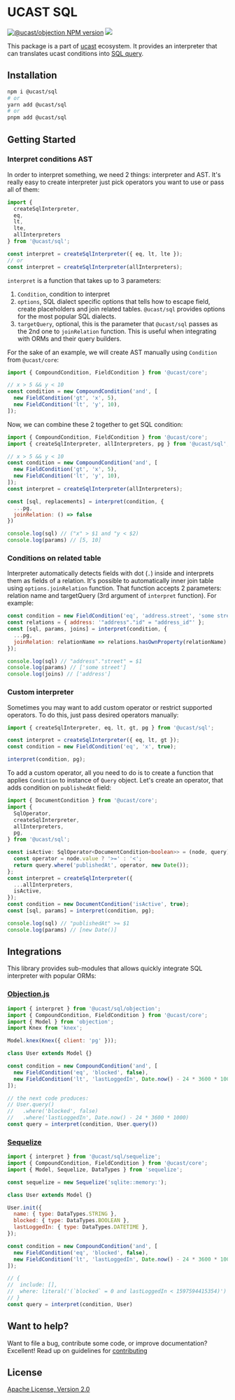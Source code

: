 # UCAST SQL

[![@ucast/objection NPM version](https://badge.fury.io/js/%40ucast%2Fobjection.svg)](https://badge.fury.io/js/%40ucast%2Fobjection)
[![](https://img.shields.io/npm/dm/%40ucast%2Fobjection.svg)](https://www.npmjs.com/package/%40ucast%2Fobjection)

This package is a part of [ucast] ecosystem. It provides an interpreter that can translates ucast conditions into [SQL query](https://en.wikipedia.org/wiki/SQL).

[ucast]: https://github.com/stalniy/ucast

## Installation

```sh
npm i @ucast/sql
# or
yarn add @ucast/sql
# or
pnpm add @ucast/sql
```

## Getting Started

### Interpret conditions AST

In order to interpret something, we need 2 things: interpreter and AST. It's really easy to create interpreter just pick operators you want to use or pass all of them:

```js
import {
  createSqlInterpreter,
  eq,
  lt,
  lte,
  allInterpreters
} from '@ucast/sql';

const interpret = createSqlInterpreter({ eq, lt, lte });
// or
const interpret = createSqlInterpreter(allInterpreters);
```

`interpret` is a function that takes up to 3 parameters:

1. `Condition`, condition to interpret
2. `options`, SQL dialect specific options that tells how to escape field, create placeholders and join related tables. `@ucast/sql` provides options for the most popular SQL dialects.
3. `targetQuery`, optional, this is the parameter that `@ucast/sql` passes as the 2nd one to `joinRelation` function. This is useful when integrating with ORMs and their query builders.

For the sake of an example, we will create AST manually using `Condition` from `@ucast/core`:

```js
import { CompoundCondition, FieldCondition } from '@ucast/core';

// x > 5 && y < 10
const condition = new CompoundCondition('and', [
  new FieldCondition('gt', 'x', 5),
  new FieldCondition('lt', 'y', 10),
]);
```

Now, we can combine these 2 together to get SQL condition:

```js
import { CompoundCondition, FieldCondition } from '@ucast/core';
import { createSqlInterpreter, allInterpreters, pg } from '@ucast/sql';

// x > 5 && y < 10
const condition = new CompoundCondition('and', [
  new FieldCondition('gt', 'x', 5),
  new FieldCondition('lt', 'y', 10),
]);
const interpret = createSqlInterpreter(allInterpreters);

const [sql, replacements] = interpret(condition, {
  ...pg,
  joinRelation: () => false
})

console.log(sql) // ("x" > $1 and "y < $2)
console.log(params) // [5, 10]
```

### Conditions on related table

Interpreter automatically detects fields with dot (`.`) inside and interprets them as fields of a relation. It's possible to automatically inner join table using `options.joinRelation` function. That function accepts 2 parameters: relation name and targetQuery (3rd argument of `interpret` function). For example:

```js
const condition = new FieldCondition('eq', 'address.street', 'some street');
const relations = { address: '"address"."id" = "address_id"' };
const [sql, params, joins] = interpret(condition, {
  ...pg,
  joinRelation: relationName => relations.hasOwnProperty(relationName)
});

console.log(sql) // "address"."street" = $1
console.log(params) // ['some street']
console.log(joins) // ['address']
```

### Custom interpreter

Sometimes you may want to add custom operator or restrict supported operators. To do this, just pass desired operators manually:

```js
import { createSqlInterpreter, eq, lt, gt, pg } from '@ucast/sql';

const interpret = createSqlInterpreter({ eq, lt, gt });
const condition = new FieldCondition('eq', 'x', true);

interpret(condition, pg);
```

To add a custom operator, all you need to do is to create a function that applies `Condition` to instance of `Query` object. Let's create an operator, that adds condition on `publishedAt` field:

```ts
import { DocumentCondition } from '@ucast/core';
import {
  SqlOperator,
  createSqlInterpreter,
  allInterpreters,
  pg,
} from '@ucast/sql';

const isActive: SqlOperator<DocumentCondition<boolean>> = (node, query) => {
  const operator = node.value ? '>=' : '<';
  return query.where('publishedAt', operator, new Date());
};
const interpret = createSqlInterpreter({
  ...allInterpreters,
  isActive,
});
const condition = new DocumentCondition('isActive', true);
const [sql, params] = interpret(condition, pg);

console.log(sql) // "publishedAt" >= $1
console.log(params) // [new Date()]
```

## Integrations

This library provides sub-modules that allows quickly integrate SQL interpreter with popular ORMs:

### [Objection.js](https://vincit.github.io/objection.js/)

```js
import { interpret } from '@ucast/sql/objection';
import { CompoundCondition, FieldCondition } from '@ucast/core';
import { Model } from 'objection';
import Knex from 'knex';

Model.knex(Knex({ client: 'pg' }));

class User extends Model {}

const condition = new CompoundCondition('and', [
  new FieldCondition('eq', 'blocked', false),
  new FieldCondition('lt', 'lastLoggedIn', Date.now() - 24 * 3600 * 1000),
]);

// the next code produces:
// User.query()
//   .where('blocked', false)
//   .where('lastLoggedIn', Date.now() - 24 * 3600 * 1000)
const query = interpret(condition, User.query())
```

### [Sequelize](https://sequelize.org/)

```js
import { interpret } from '@ucast/sql/sequelize';
import { CompoundCondition, FieldCondition } from '@ucast/core';
import { Model, Sequelize, DataTypes } from 'sequelize';

const sequelize = new Sequelize('sqlite::memory:');

class User extends Model {}

User.init({
  name: { type: DataTypes.STRING },
  blocked: { type: DataTypes.BOOLEAN },
  lastLoggedIn: { type: DataTypes.DATETIME },
});

const condition = new CompoundCondition('and', [
  new FieldCondition('eq', 'blocked', false),
  new FieldCondition('lt', 'lastLoggedIn', Date.now() - 24 * 3600 * 1000),
]);

// {
//  include: [],
//  where: literal('(`blocked` = 0 and lastLoggedIn < 1597594415354)')
// }
const query = interpret(condition, User)
```

## Want to help?

Want to file a bug, contribute some code, or improve documentation? Excellent! Read up on guidelines for [contributing]

## License

[Apache License, Version 2.0](http://www.apache.org/licenses/LICENSE-2.0)

[contributing]: https://github.com/stalniy/uscast/blob/master/CONTRIBUTING.md
